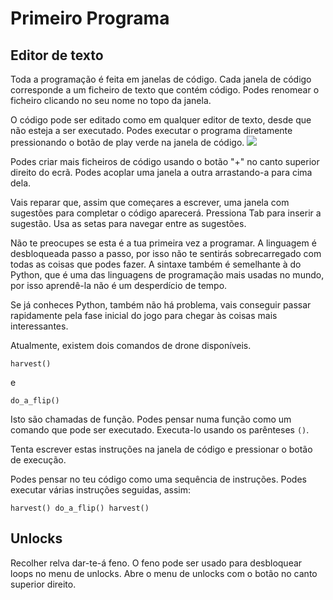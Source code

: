 # Primeiro Programa
## Editor de texto
Toda a programação é feita em janelas de código. Cada janela de código corresponde a um ficheiro de texto que contém código.
Podes renomear o ficheiro clicando no seu nome no topo da janela.

O código pode ser editado como em qualquer editor de texto, desde que não esteja a ser executado.
Podes executar o programa diretamente pressionando o botão de play verde na janela de código.
![](PlayButton50)

Podes criar mais ficheiros de código usando o botão "+" no canto superior direito do ecrã.
Podes acoplar uma janela a outra arrastando-a para cima dela.

Vais reparar que, assim que começares a escrever, uma janela com sugestões para completar o código aparecerá.
Pressiona Tab para inserir a sugestão.
Usa as setas para navegar entre as sugestões.

Não te preocupes se esta é a tua primeira vez a programar. A linguagem é desbloqueada passo a passo, por isso não te sentirás sobrecarregado com todas as coisas que podes fazer.
A sintaxe também é semelhante à do Python, que é uma das linguagens de programação mais usadas no mundo, por isso aprendê-la não é um desperdício de tempo.

Se já conheces Python, também não há problema, vais conseguir passar rapidamente pela fase inicial do jogo para chegar às coisas mais interessantes.

Atualmente, existem dois comandos de drone disponíveis.

`harvest()`

e

`do_a_flip()`

Isto são chamadas de função. Podes pensar numa função como um comando que pode ser executado. Executa-lo usando os parênteses `()`.

Tenta escrever estas instruções na janela de código e pressionar o botão de execução.

Podes pensar no teu código como uma sequência de instruções. Podes executar várias instruções seguidas, assim:

`harvest()
do_a_flip()
harvest()`

## Unlocks
Recolher relva dar-te-á feno. O feno pode ser usado para desbloquear loops no menu de unlocks. Abre o menu de unlocks com o botão no canto superior direito.